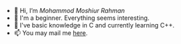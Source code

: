 - 👋 Hi, I’m *Mohammod Moshiur Rahman*
- 👀 I'm a beginner. Everything seems interesting.
- 🌱 I've basic knowledge in C and currently learning C++.
- 📫 You may mail me [here](miraz173r@gmail.com).
<!--- 💞️ I’m looking to collaborate on ...-->
<!---
miraz173/miraz173 is a ✨ special ✨ repository because its `README.md` (this file) appears on your GitHub profile.
You can click the Preview link to take a look at your changes.
--->
